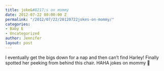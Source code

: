 ```yaml
---
title: joke&#8217;s on mommy
date: 2012-07-22 00:00:00 Z
permalink: "/2012/07/22/20120722jokes-on-mommy/"
categories:
- Baby E
- Uncategorized
author: Jennifer
layout: post
---
```


<a rel="attachment wp-att-1635" href="/teamelam/assets/images/jokeand-8217-s-on-mommy/1342997055000-missing.jpg" /></a>

I eventually get the bigs down for a nap and then can&#8217;t find Harley! Finally spotted her peeking from behind this chair. HAHA jokes on mommy 🙂
